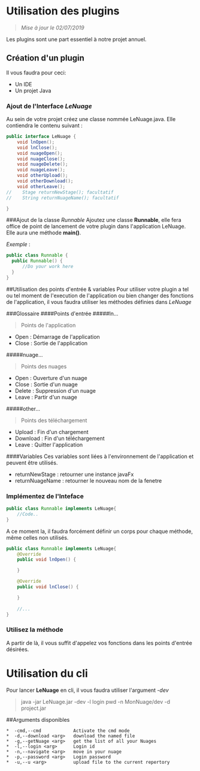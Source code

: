 # Utilisation des plugins
>*Mise à jour le 02/07/2019*

Les plugins sont une part essentiel à notre projet annuel.

## Création d'un plugin
Il vous faudra pour ceci:
- Un IDE
- Un projet Java

### Ajout de l'Interface *LeNuage*
Au sein de votre projet créez une classe nommée LeNuage.java.
Elle contiendra le  contenu suivant :
```java
public interface LeNuage {
    void lnOpen();
    void lnClose();
    void nuageOpen();
    void nuageClose();
    void nuageDelete();
    void nuageLeave();
    void otherUpload();
    void otherDownload();
    void otherLeave();
//    Stage returnNewStage(); facultatif
//    String returnNuageName(); facultatif

}

```

###Ajout de la classe *Runnable*
Ajoutez une classe **Runnable**, 
elle fera office de point de lancement de votre plugin dans l'application LeNuage.
Elle aura  une méthode **main()**.

*Exemple* :
```java
public class Runnable {
  public Runnable() {
      //Do your work here
  }
}
```

##Utilisation des points d'entrée & variables
Pour utiliser votre plugin a tel ou tel moment de l'execution de l'application ou bien changer des fonctions de l'application, 
il vous faudra utiliser les méthodes définies dans *LeNuage*

###Glossaire
####Points d'entrée
#####ln...
>Points de l'application
- Open : Démarrage de l'application
- Close : Sortie de l'application

#####nuage...
>Points des nuages
- Open : Ouverture d'un nuage
- Close : Sortie d'un nuage
- Delete : Suppression d'un nuage
- Leave : Partir d'un nuage

#####other...
>Points des téléchargement
- Upload :  Fin d'un chargement
- Download :  Fin d'un téléchargement
- Leave :  Quitter l'application

####Variables
Ces variables sont liées à l'environnement de l'application et peuvent être utilisés.
- returnNewStage : retourner une instance javaFx
- returnNuageName : retourner le nouveau nom de la fenetre

### Implémentez de l'Inteface
````java
public class Runnable implements LeNuage{
    //Code..
}
````
A ce moment la,  il faudra forcément définir un corps pour chaque méthode, même celles non utilisés.
````java
public class Runnable implements LeNuage{
    @Override
    public void lnOpen() {

    }

    @Override
    public void lnClose() {

    }
    
    //...
}
````

### Utilisez la méthode
A partir de là, il vous suffit d'appelez vos fonctions dans les points d'entrée désirées.


# Utilisation du cli
Pour lancer **LeNuage** en cli, il vous faudra utiliser l'argument *-dev*
> java -jar LeNuage.jar -dev -l login pwd -n MonNuage/dev -d project.jar

##Arguments disponibles
````
*  -cmd,--cmd            Activate the cmd mode
*  -d,--download <arg>   download the named file
*  -g,--getNuage <arg>   get the list of all your Nuages
*  -l,--login <arg>      Login id
*  -n,--navigate <arg>   move in your nuage
*  -p,--password <arg>   Login password
*  -u,--u <arg>          upload file to the current repertory
````